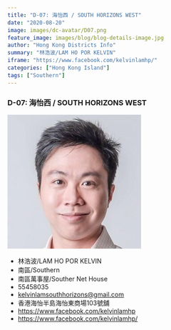 ```yaml
---
title: "D-07: 海怡西 / SOUTH HORIZONS WEST"
date: "2020-08-20"
image: images/dc-avatar/D07.png
feature_image: images/blog/blog-details-image.jpg
author: "Hong Kong Districts Info"
summary: "林浩波/LAM HO POR KELVIN"
iframe: "https://www.facebook.com/kelvinlamhp/"
categories: ["Hong Kong Island"]
tags: ["Southern"]
---
```


### D-07: 海怡西 / SOUTH HORIZONS WEST  
![](/images/dc-avatar/D07.png)  

 - 林浩波/LAM HO POR KELVIN  
 - 南區/Southern  
 - 南區萬事屋/Souther Net House  
 - 55458035  
 - kelvinlamsouthhorizons@gmail.com  
 - 香港海怡半島海怡東商場103號舖  
 - https://www.facebook.com/kelvinlamhp  
 - https://www.facebook.com/kelvinlamhp/
